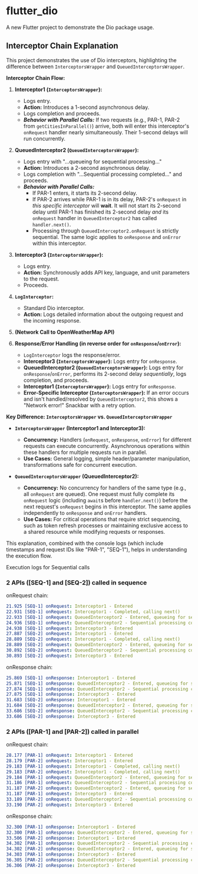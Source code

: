 # flutter_dio

A new Flutter project to demonstrate the Dio package usage.

## Interceptor Chain Explanation

This project demonstrates the use of Dio interceptors, highlighting the difference between `InterceptorsWrapper` and `QueuedInterceptorsWrapper`.

**Interceptor Chain Flow:**

1.  **Interceptor1 (`InterceptorsWrapper`):**
    *   Logs entry.
    *   **Action:** Introduces a 1-second asynchronous delay.
    *   Logs completion and proceeds.
    *   ***Behavior with Parallel Calls:*** If two requests (e.g., PAR-1, PAR-2 from `getCitiesInParallel()`) arrive, both will enter this interceptor's `onRequest` handler nearly simultaneously. Their 1-second delays will run concurrently.

2.  **QueuedInterceptor2 (`QueuedInterceptorsWrapper`):**
    *   Logs entry with "...queueing for sequential processing..."
    *   **Action:** Introduces a 2-second asynchronous delay.
    *   Logs completion with "...Sequential processing completed..." and proceeds.
    *   ***Behavior with Parallel Calls:***
        *   If PAR-1 enters, it starts its 2-second delay.
        *   If PAR-2 arrives while PAR-1 is in its delay, PAR-2's `onRequest` in *this specific interceptor* will **wait**. It will not start its 2-second delay until PAR-1 has finished its 2-second delay *and* its `onRequest` handler in `QueuedInterceptor2` has called `handler.next()`.
        *   Processing through `QueuedInterceptor2.onRequest` is strictly sequential. The same logic applies to `onResponse` and `onError` within this interceptor.

3.  **Interceptor3 (`InterceptorsWrapper`):**
    *   Logs entry.
    *   **Action:** Synchronously adds API key, language, and unit parameters to the request.
    *   Proceeds.

4.  **`LogInterceptor`:**
    *   Standard Dio interceptor.
    *   **Action:** Logs detailed information about the outgoing request and the incoming response.

5.  **(Network Call to OpenWeatherMap API)**

6.  **Response/Error Handling (in reverse order for `onResponse`/`onError`):**
    *   `LogInterceptor` logs the response/error.
    *   **Interceptor3 (`InterceptorsWrapper`):** Logs entry for `onResponse`.
    *   **QueuedInterceptor2 (`QueuedInterceptorsWrapper`):** Logs entry for `onResponse`/`onError`, performs its 2-second delay *sequentially*, logs completion, and proceeds.
    *   **Interceptor1 (`InterceptorsWrapper`):** Logs entry for `onResponse`.
    *   **Error-Specific Interceptor (`InterceptorsWrapper`):** If an error occurs and isn't handled/resolved by `QueuedInterceptor2`, this shows a "Network error!" Snackbar with a retry option.

**Key Difference: `InterceptorsWrapper` vs. `QueuedInterceptorsWrapper`**

*   **`InterceptorsWrapper` (Interceptor1 and Interceptor3):**
    *   **Concurrency:** Handlers (`onRequest`, `onResponse`, `onError`) for different requests can execute concurrently. Asynchronous operations within these handlers for multiple requests run in parallel.
    *   **Use Cases:** General logging, simple header/parameter manipulation, transformations safe for concurrent execution.

*   **`QueuedInterceptorsWrapper` (QueuedInterceptor2):**
    *   **Concurrency:** No concurrency for handlers of the same type (e.g., all `onRequest` are queued). One request must fully complete its `onRequest` logic (including `await`s before `handler.next()`) before the next request's `onRequest` begins in this interceptor. The same applies independently to `onResponse` and `onError` handlers.
    *   **Use Cases:** For critical operations that require strict sequencing, such as token refresh processes or maintaining exclusive access to a shared resource while modifying requests or responses.

This explanation, combined with the console logs (which include timestamps and request IDs like "PAR-1", "SEQ-1"), helps in understanding the execution flow.


Execution logs for Sequential calls

### 2 APIs ([SEQ-1] and [SEQ-2]) called in sequence
onRequest chain:
``` yaml
21.925 [SEQ-1] onRequest: Interceptor1 - Entered
22.931 [SEQ-1] onRequest: Interceptor1 - Completed, calling next()
22.933 [SEQ-1] onRequest: QueuedInterceptor2 - Entered, queueing for sequential processing...
24.936 [SEQ-1] onRequest: QueuedInterceptor2 - Sequential processing completed, calling next()
24.938 [SEQ-1] onRequest: Interceptor3 - Entered
27.887 [SEQ-2] onRequest: Interceptor1 - Entered
28.889 [SEQ-2] onRequest: Interceptor1 - Completed, calling next()
28.889 [SEQ-2] onRequest: QueuedInterceptor2 - Entered, queueing for sequential processing...
30.892 [SEQ-2] onRequest: QueuedInterceptor2 - Sequential processing completed, calling next()
30.893 [SEQ-2] onRequest: Interceptor3 - Entered
```

onResponse chain:
``` yaml
25.869 [SEQ-1] onResponse: Interceptor1 - Entered
25.871 [SEQ-1] onResponse: QueuedInterceptor2 - Entered, queueing for sequential processing...
27.874 [SEQ-1] onResponse: QueuedInterceptor2 - Sequential processing completed, calling next()
27.875 [SEQ-1] onResponse: Interceptor3 - Entered
31.683 [SEQ-2] onResponse: Interceptor1 - Entered
31.684 [SEQ-2] onResponse: QueuedInterceptor2 - Entered, queueing for sequential processing...
33.686 [SEQ-2] onResponse: QueuedInterceptor2 - Sequential processing completed, calling next()
33.686 [SEQ-2] onResponse: Interceptor3 - Entered
```


### 2 APIs ([PAR-1] and [PAR-2]) called in parallel
onRequest chain:
``` yaml
28.177 [PAR-1] onRequest: Interceptor1 - Entered
28.179 [PAR-2] onRequest: Interceptor1 - Entered
29.183 [PAR-1] onRequest: Interceptor1 - Completed, calling next()
29.183 [PAR-2] onRequest: Interceptor1 - Completed, calling next()
29.184 [PAR-1] onRequest: QueuedInterceptor2 - Entered, queueing for sequential processing...
31.186 [PAR-1] onRequest: QueuedInterceptor2 - Sequential processing completed, calling next()
31.187 [PAR-2] onRequest: QueuedInterceptor2 - Entered, queueing for sequential processing...
31.187 [PAR-1] onRequest: Interceptor3 - Entered
33.189 [PAR-2] onRequest: QueuedInterceptor2 - Sequential processing completed, calling next()
33.190 [PAR-2] onRequest: Interceptor3 - Entered
```

onResponse chain:
``` yaml
32.300 [PAR-1] onResponse: Interceptor1 - Entered
32.300 [PAR-1] onResponse: QueuedInterceptor2 - Entered, queueing for sequential processing...
33.506 [PAR-2] onResponse: Interceptor1 - Entered
34.302 [PAR-1] onResponse: QueuedInterceptor2 - Sequential processing completed, calling next()
34.302 [PAR-2] onResponse: QueuedInterceptor2 - Entered, queueing for sequential processing...
34.303 [PAR-1] onResponse: Interceptor3 - Entered
36.305 [PAR-2] onResponse: QueuedInterceptor2 - Sequential processing completed, calling next()
36.306 [PAR-2] onResponse: Interceptor3 - Entered
```
